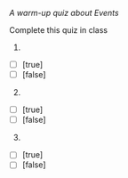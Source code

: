 *A warm-up quiz about Events*

Complete this quiz in class

1. 

- [ ] [true]
- [ ] [false]

2. 

- [ ] [true]
- [ ] [false]

3. 

- [ ] [true]
- [ ] [false]